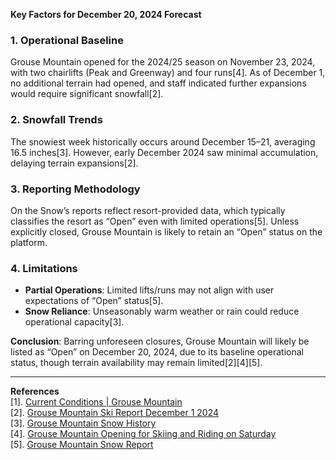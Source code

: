 **Key Factors for December 20, 2024 Forecast**  

### 1. Operational Baseline  
Grouse Mountain opened for the 2024/25 season on November 23, 2024, with two chairlifts (Peak and Greenway) and four runs[4]. As of December 1, no additional terrain had opened, and staff indicated further expansions would require significant snowfall[2].  

### 2. Snowfall Trends  
The snowiest week historically occurs around December 15–21, averaging 16.5 inches[3]. However, early December 2024 saw minimal accumulation, delaying terrain expansions[2].  

### 3. Reporting Methodology  
On the Snow’s reports reflect resort-provided data, which typically classifies the resort as “Open” even with limited operations[5]. Unless explicitly closed, Grouse Mountain is likely to retain an “Open” status on the platform.  

### 4. Limitations  
- **Partial Operations**: Limited lifts/runs may not align with user expectations of “Open” status[5].  
- **Snow Reliance**: Unseasonably warm weather or rain could reduce operational capacity[3].  

**Conclusion**: Barring unforeseen closures, Grouse Mountain will likely be listed as “Open” on December 20, 2024, due to its baseline operational status, though terrain availability may remain limited[2][4][5].  

---

**References**  
[1]. [Current Conditions | Grouse Mountain](https://www.grousemountain.com/current_conditions)  
[2]. [Grouse Mountain Ski Report December 1 2024](https://www.youtube.com/watch?v=SBP3noXk9x0)  
[3]. [Grouse Mountain Snow History](https://www.snow-forecast.com/resorts/Grouse-Mountain/history)  
[4]. [Grouse Mountain Opening for Skiing and Riding on Saturday](https://www.grousemountain.com/news/grouse-mountain-opening-for-skiing-and-riding-on-saturday)  
[5]. [Grouse Mountain Snow Report](https://www.onthesnow.com/british-columbia/grouse-mountain/skireport)
